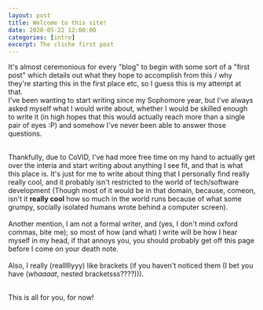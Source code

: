 ```yaml
---
layout: post
title: Welcome to this site!
date: 2020-05-22 12:00:00
categories: [intro]
excerpt: The cliche first post
---
```


It's almost ceremonious for every "blog" to begin with some sort of a "first post" which details out what they hope to accomplish from this / why they're starting this in the first place etc, so I guess this is my attempt at that.<br />
I've been wanting to start writing since my Sophomore year, but I've always asked myself what I would write about, whether I would be skilled enough to write it (in high hopes that this would actually reach more than a single pair of eyes :P) and somehow I've never been able to answer those questions.<br /><br />

Thankfully, due to CoVID, I've had more free time on my hand to actually get over the interia and start writing about anything I see fit, and that is what this place is. It's just for me to write about thing that I personally find really really cool, and it probably isn't restricted to the world of tech/software development (Though most of it would be in that domain, because, comeon, isn't it **really cool** how so much in the world runs because of what some grumpy, socially isolated humans wrote behind a computer screen). <br /><br />
Another mention, I am not a formal writer, and (yes, I don't mind oxford commas, bite me); so most of how (and what) I write will be how I hear myself in my head, if that annoys you, you should probably get off this page before I come on your death note.<br /><br />
Also, I really (realllllyyy) like brackets (if you haven't noticed them (I bet you have (_whaaaat_, nested bracketsss????))).<br /><br />

This is all for you, for now!
